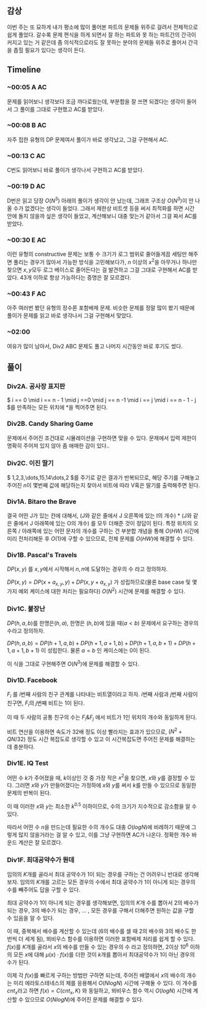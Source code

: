 
## 감상

이번 주는 또 묘하게 내가 평소에 많이 풀어본 파트의 문제들 위주로 걸려서 전체적으로 쉽게 풀었다. 갈수록 문제 편식을 하게 되면서 잘 하는 파트와 못 하는 파트간의 간극이 커지고 있는 거 같은데 좀 의식적으로라도 잘 못하는 분야의 문제들 위주로 풀어서 간극을 좁힐 필요가 있다는 생각이 든다.

## Timeline

### ~00:05 A AC

문제를 읽어보니 생각보다 조금 까다로웠는데, 부분합을 잘 쓰면 되겠다는 생각이 들어서 그 풀이를 그대로 구현했고 AC를 받았다.

### ~00:08 B AC

자주 접한 유형의 DP 문제여서 풀이가 바로 생각났고, 그걸 구현해서 AC.

### ~00:13 C AC

C번도 읽어보니 바로 풀이가 생각나서 구현하고 AC를 받았다.

### ~00:19 D AC

D번은 읽고 당장 $O(N^3)$ 아래의 풀이가 생각이 안 났는데, 그래프 구조상 $O(N^3)$이 안 나올 수가 없겠다는 생각이 들었다. 그래서 제한상 비트셋 등을 써서 최적화를 하면 시간 안에 돌지 않을까 싶은 생각이 들었고, 계산해보니 대충 맞는거 같아서 그걸 짜서 AC를 받았다.

### ~00:30 E AC

이런 유형의 constructive 문제는 보통 수 크기가 로그 범위로 줄어들게끔 세팅만 해주면 풀리는 경우가 많아서 가능한 방식을 고민해보다가, $n$ 이상의 $x^2$을 아무거나 하나만 찾으면 $x, y$모두 로그 베이스로 줄어든다는 걸 발견하고 그걸 그대로 구현해서 AC를 받았다. 43개 이하로 항상 가능하다는 증명은 잘 모르겠다.

### ~00:43 F AC

아주 여러번 봤던 유형의 정수론 포함배제 문제. 비슷한 문제를 정말 많이 봤기 때문에 풀이가 문제를 읽고 바로 생각나서 그걸 구현해서 맞았다.

### ~02:00

여유가 많이 남아서, Div2 ABC 문제도 풀고 나머지 시간동안 바로 후기도 썼다.

## 풀이

### Div2A. 공사장 표지판

$ i == 0 \mid i == n - 1 \mid j ==0 \mid j == n -1 \mid i == j \mid i == n - 1 - j $를 만족하는 모든 위치에 *을 찍어주면 된다.

### Div2B. Candy Sharing Game

문제에서 주어진 조건대로 시뮬레이션을 구현하면 맞을 수 있다. 문제에서 입력 제한이 명확히 주어져 있지 않아 좀 애매한 감이 있다..

### Div2C. 이진 딸기

$ 1,2,3,\dots,15,14\dots,2 $를 주기로 같은 결과가 반복되므로, 해당 주기를 구해놓고 주어진 $n$이 몇번째 값에 해당하는지 찾아서 비트에 따라 V혹은 딸기를 출력해주면 된다.

### Div1A. Bitaro the Brave

결국 어떤 J가 있는 칸에 대해서, (J와 같은 줄에서 J 오른쪽에 있는 I의 개수) * (J와 같은 줄에서 J 아래쪽에 있는 O의 개수) 를 모두 더해준 것이 정답이 된다.
특정 위치의 오른쪽 / 아래쪽에 있는 어떤 문자의 개수를 구하는 건 부분합 개념을 통해 $O(HW)$ 시간에 미리 전처리해둔 후 $O(1)$에 구할 수 있으므로, 전체 문제를 $O(HW)$에 해결할 수 있다.

### Div1B. Pascal's Travels

$DP(x,y)$ 를 $x,y$에서 시작해서 $n,n$에 도달하는 경우의 수 라고 정의하자.

$DP(x,y) = DP(x + a_{x,y}, y) + DP(x, y + a_{x,y})$ 가 성립하므로(물론 base case 및 몇 가지 예외 케이스에 대한 처리는 필요하다) $O(N^2)$ 시간에 문제를 해결할 수 있다.

### Div1C. 불장난

$DP(h, a, b)$를 한명은$(h,a)$, 한명은 $(h,b)$에 있을 때($a < b$) 문제에서 요구하는 경우의 수라고 정의하자.

$DP(h, a, b) = DP(h + 1, a, b) + DP(h + 1, a + 1, b) + DP(h + 1, a, b + 1) + DP(h +1, a + 1, b + 1)$ 이 성립한다. 물론 $a = b$ 인 케이스에는 $0$이 된다.

이 식을 그대로 구현해주면 $O(N^3)$에 문제를 해결할 수 있다.

### Div1D. Facebook

$F_i$ 를 $i$번째 사람의 친구 관계를 나타내는 비트열이라고 하자. $i$번째 사람과 $j$번째 사람이 친구면, $F_i$의 $j$번째 비트는 1이 된다.

이 때 두 사람의 공통 친구의 수는 $F_i \& F_j$ 에서 비트가 1인 위치의 개수와 동일하게 된다.

비트 연산을 이용하면 속도가 32배 정도 이상 빨라지는 효과가 있으므로, $(N^2 + QN/32)$ 정도 시간 복잡도로 생각할 수 있고 이 시간복잡도면 주어진 문제를 해결하는데 충분하다.

### Div1E. IQ Test

어떤 수 $k$가 주어졌을 때, $k$이상인 것 중 가장 작은 $x^2$을 찾으면, $x$와 $y$를 결정할 수 있다. 그러면 $x$와 $y$가 만들어졌다는 가정하에 $x$와 $y$를 써서 $k$를 만들 수 있으므로 동일한 문제의 반복이 된다.

이 때 이러한 $x$와 $y$는 최소한 $k^{0.5}$ 이하이므로, 수의 크기가 지수적으로 감소함을 알 수 있다.

따라서 어떤 수 $n$을 만드는데 필요한 수의 개수도 대충 $O(logN)$에 비례하기 때문에 그렇게 많지 않을거라는 걸 알 수 있고, 이를 그냥 구현하면 AC가 나온다. 정확한 개수 바운드 계산은 잘 모르겠다.

### Div1F. 최대공약수가 뭔데

임의의 $K$개를 골라서 최대 공약수가 $1$이 되는 경우를 구하는 건 어려우니 반대로 생각해보자. 임의의 $K$개를 고르는 모든 경우의 수에서 최대 공약수가 $1$이 아니게 되는 경우의 수를 빼주어도 답을 구할 수 있다.

최대 공약수가 $1$이 아니게 되는 경우를 생각해보면, 임의의 $K$개 수를 뽑아서 $2$의 배수가 되는 경우, $3$의 배수가 되는 경우, ... , 모든 경우를 구해서 더해주면 원하는 값을 구할 수 있음을 알 수 있다.

이 때, 중복해서 배수를 계산할 수 있는데 ($6$의 배수를 셀 때 $2$의 배수와 $3$의 배수도 한 번씩 더 세게 됨), 뫼비우스 함수를 이용하면 이러한 포함배제 처리를 쉽게 할 수 있다. $f(x)$를 $K$개를 골라서 $x$의 배수를 만들 수 있는 경우의 수 라고 정의하면, $2$이상 $10^6$ 이하의 모든 $x$에 대해 $\mu(x) \cdot f(x)$를 더한 것이 $k$개를 뽑아서 최대공약수가 $1$이 아닌 경우의 수가 된다.

이제 각 $f(x)$를 빠르게 구하는 방법만 구하면 되는데, 주어진 배열에서 $x$의 배수의 개수는 미리 에라토스테네스의 체를 응용해서 $O(NlogN)$ 시간에 구해둘 수 있다. 이 개수를 $cnt_x$라고 하면 $f(x) = C(cnt_x, K)$ 와 동일하고, 뫼비우스 함수 역시 $O(logN)$ 시간에 계산할 수 있으므로 $O(NlogN)$에 주어진 문제를 해결할 수 있다.
